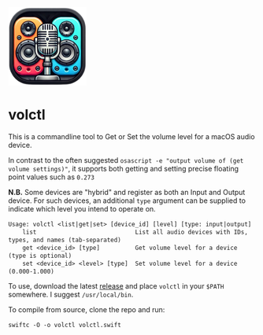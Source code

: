 <p align="left"><img height=160 src="./icon.png" /></p>

# volctl

This is a commandline tool to Get or Set the volume level for a macOS audio device.

In contrast to the often suggested `osascript -e "output volume of (get volume settings)"`, it supports both getting and setting precise floating point values such as `0.273`

**N.B.** Some devices are "hybrid" and register as both an Input and Output device. For such devices, an additional `type` argument can be supplied to indicate which level you intend to operate on.

```
Usage: volctl <list|get|set> [device_id] [level] [type: input|output]
    list                            List all audio devices with IDs, types, and names (tab-separated)
    get <device_id> [type]          Get volume level for a device (type is optional)
    set <device_id> <level> [type]  Set volume level for a device (0.000-1.000)
```

To use, download the latest [release](https://github.com/luckman212/volctl/releases) and place `volctl` in your `$PATH` somewhere. I suggest `/usr/local/bin`.

To compile from source, clone the repo and run:

```
swiftc -O -o volctl volctl.swift
```
